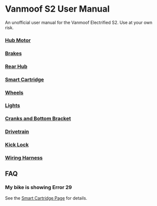 # Vanmoof S2 User Manual
An unofficial user manual for the Vanmoof Electrified S2. Use at your own risk.

### [Hub Motor](hubMotor.md)
### [Brakes](brakes.md)
### [Rear Hub](rearHub.md)
### [Smart Cartridge](smartCartridge.md)
### [Wheels](wheels.md)
### [Lights](lights.md)
### [Cranks and Bottom Bracket](cranks.md)
### [Drivetrain](driveTrain.md)
### [Kick Lock](kickLock.md)
### [Wiring Harness](wiringHarness.md)

## FAQ

### My bike is showing Error 29

See the [Smart Cartridge Page](smartCartridge.md#error-resolution) for details.
